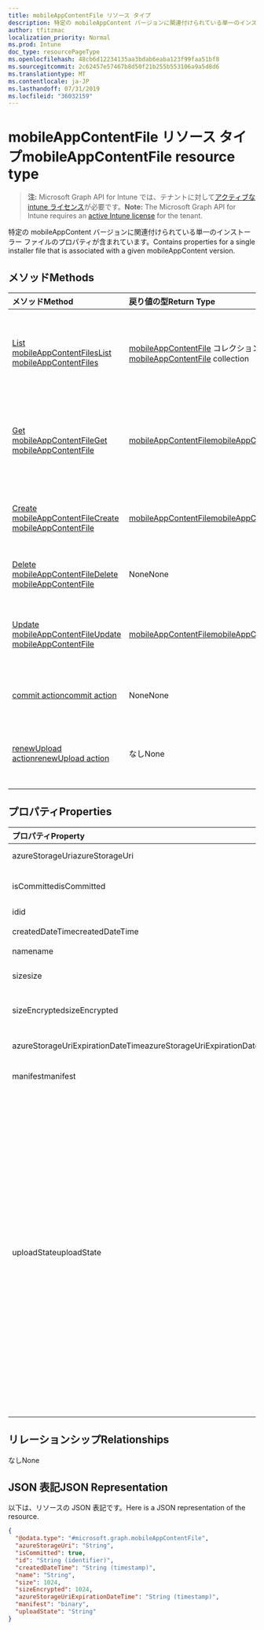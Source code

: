 ```yaml
---
title: mobileAppContentFile リソース タイプ
description: 特定の mobileAppContent バージョンに関連付けられている単一のインストーラー ファイルのプロパティが含まれています。
author: tfitzmac
localization_priority: Normal
ms.prod: Intune
doc_type: resourcePageType
ms.openlocfilehash: 48cb6d12234135aa3bdab6eaba123f99faa51bf8
ms.sourcegitcommit: 2c62457e57467b8d50f21b255b553106a9a5d8d6
ms.translationtype: MT
ms.contentlocale: ja-JP
ms.lasthandoff: 07/31/2019
ms.locfileid: "36032159"
---
```

# <a name="mobileappcontentfile-resource-type"></a><span data-ttu-id="ca6ef-103">mobileAppContentFile リソース タイプ</span><span class="sxs-lookup"><span data-stu-id="ca6ef-103">mobileAppContentFile resource type</span></span>

> <span data-ttu-id="ca6ef-104">**注:** Microsoft Graph API for Intune では、テナントに対して[アクティブな intune ライセンス](https://go.microsoft.com/fwlink/?linkid=839381)が必要です。</span><span class="sxs-lookup"><span data-stu-id="ca6ef-104">**Note:** The Microsoft Graph API for Intune requires an [active Intune license](https://go.microsoft.com/fwlink/?linkid=839381) for the tenant.</span></span>

<span data-ttu-id="ca6ef-105">特定の mobileAppContent バージョンに関連付けられている単一のインストーラー ファイルのプロパティが含まれています。</span><span class="sxs-lookup"><span data-stu-id="ca6ef-105">Contains properties for a single installer file that is associated with a given mobileAppContent version.</span></span>

## <a name="methods"></a><span data-ttu-id="ca6ef-106">メソッド</span><span class="sxs-lookup"><span data-stu-id="ca6ef-106">Methods</span></span>
|<span data-ttu-id="ca6ef-107">メソッド</span><span class="sxs-lookup"><span data-stu-id="ca6ef-107">Method</span></span>|<span data-ttu-id="ca6ef-108">戻り値の型</span><span class="sxs-lookup"><span data-stu-id="ca6ef-108">Return Type</span></span>|<span data-ttu-id="ca6ef-109">説明</span><span class="sxs-lookup"><span data-stu-id="ca6ef-109">Description</span></span>|
|:---|:---|:---|
|[<span data-ttu-id="ca6ef-110">List mobileAppContentFiles</span><span class="sxs-lookup"><span data-stu-id="ca6ef-110">List mobileAppContentFiles</span></span>](../api/intune-apps-mobileappcontentfile-list.md)|<span data-ttu-id="ca6ef-111">[mobileAppContentFile](../resources/intune-apps-mobileappcontentfile.md) コレクション</span><span class="sxs-lookup"><span data-stu-id="ca6ef-111">[mobileAppContentFile](../resources/intune-apps-mobileappcontentfile.md) collection</span></span>|<span data-ttu-id="ca6ef-112">[mobileAppContentFile](../resources/intune-apps-mobileappcontentfile.md) オブジェクトのプロパティとリレーションシップをリストします。</span><span class="sxs-lookup"><span data-stu-id="ca6ef-112">List properties and relationships of the [mobileAppContentFile](../resources/intune-apps-mobileappcontentfile.md) objects.</span></span>|
|[<span data-ttu-id="ca6ef-113">Get mobileAppContentFile</span><span class="sxs-lookup"><span data-stu-id="ca6ef-113">Get mobileAppContentFile</span></span>](../api/intune-apps-mobileappcontentfile-get.md)|[<span data-ttu-id="ca6ef-114">mobileAppContentFile</span><span class="sxs-lookup"><span data-stu-id="ca6ef-114">mobileAppContentFile</span></span>](../resources/intune-apps-mobileappcontentfile.md)|<span data-ttu-id="ca6ef-115">[mobileAppContentFile](../resources/intune-apps-mobileappcontentfile.md) オブジェクトのプロパティとリレーションシップを読み取ります。</span><span class="sxs-lookup"><span data-stu-id="ca6ef-115">Read properties and relationships of the [mobileAppContentFile](../resources/intune-apps-mobileappcontentfile.md) object.</span></span>|
|[<span data-ttu-id="ca6ef-116">Create mobileAppContentFile</span><span class="sxs-lookup"><span data-stu-id="ca6ef-116">Create mobileAppContentFile</span></span>](../api/intune-apps-mobileappcontentfile-create.md)|[<span data-ttu-id="ca6ef-117">mobileAppContentFile</span><span class="sxs-lookup"><span data-stu-id="ca6ef-117">mobileAppContentFile</span></span>](../resources/intune-apps-mobileappcontentfile.md)|<span data-ttu-id="ca6ef-118">新しい [mobileAppContentFile](../resources/intune-apps-mobileappcontentfile.md) オブジェクトを作成します。</span><span class="sxs-lookup"><span data-stu-id="ca6ef-118">Create a new [mobileAppContentFile](../resources/intune-apps-mobileappcontentfile.md) object.</span></span>|
|[<span data-ttu-id="ca6ef-119">Delete mobileAppContentFile</span><span class="sxs-lookup"><span data-stu-id="ca6ef-119">Delete mobileAppContentFile</span></span>](../api/intune-apps-mobileappcontentfile-delete.md)|<span data-ttu-id="ca6ef-120">None</span><span class="sxs-lookup"><span data-stu-id="ca6ef-120">None</span></span>|<span data-ttu-id="ca6ef-121">[mobileAppContentFile](../resources/intune-apps-mobileappcontentfile.md) を削除します。</span><span class="sxs-lookup"><span data-stu-id="ca6ef-121">Deletes a [mobileAppContentFile](../resources/intune-apps-mobileappcontentfile.md).</span></span>|
|[<span data-ttu-id="ca6ef-122">Update mobileAppContentFile</span><span class="sxs-lookup"><span data-stu-id="ca6ef-122">Update mobileAppContentFile</span></span>](../api/intune-apps-mobileappcontentfile-update.md)|[<span data-ttu-id="ca6ef-123">mobileAppContentFile</span><span class="sxs-lookup"><span data-stu-id="ca6ef-123">mobileAppContentFile</span></span>](../resources/intune-apps-mobileappcontentfile.md)|<span data-ttu-id="ca6ef-124">[mobileAppContentFile](../resources/intune-apps-mobileappcontentfile.md) オブジェクトのプロパティを更新します。</span><span class="sxs-lookup"><span data-stu-id="ca6ef-124">Update the properties of a [mobileAppContentFile](../resources/intune-apps-mobileappcontentfile.md) object.</span></span>|
|[<span data-ttu-id="ca6ef-125">commit action</span><span class="sxs-lookup"><span data-stu-id="ca6ef-125">commit action</span></span>](../api/intune-apps-mobileappcontentfile-commit.md)|<span data-ttu-id="ca6ef-126">None</span><span class="sxs-lookup"><span data-stu-id="ca6ef-126">None</span></span>|<span data-ttu-id="ca6ef-127">特定のアプリのファイルをコミットします。</span><span class="sxs-lookup"><span data-stu-id="ca6ef-127">Commits a file of a given app.</span></span>|
|[<span data-ttu-id="ca6ef-128">renewUpload action</span><span class="sxs-lookup"><span data-stu-id="ca6ef-128">renewUpload action</span></span>](../api/intune-apps-mobileappcontentfile-renewupload.md)|<span data-ttu-id="ca6ef-129">なし</span><span class="sxs-lookup"><span data-stu-id="ca6ef-129">None</span></span>|<span data-ttu-id="ca6ef-130">アプリケーション ファイルのアップロード用の SAS URI を更新します。</span><span class="sxs-lookup"><span data-stu-id="ca6ef-130">Renews the SAS URI for an application file upload.</span></span>|

## <a name="properties"></a><span data-ttu-id="ca6ef-131">プロパティ</span><span class="sxs-lookup"><span data-stu-id="ca6ef-131">Properties</span></span>
|<span data-ttu-id="ca6ef-132">プロパティ</span><span class="sxs-lookup"><span data-stu-id="ca6ef-132">Property</span></span>|<span data-ttu-id="ca6ef-133">型</span><span class="sxs-lookup"><span data-stu-id="ca6ef-133">Type</span></span>|<span data-ttu-id="ca6ef-134">説明</span><span class="sxs-lookup"><span data-stu-id="ca6ef-134">Description</span></span>|
|:---|:---|:---|
|<span data-ttu-id="ca6ef-135">azureStorageUri</span><span class="sxs-lookup"><span data-stu-id="ca6ef-135">azureStorageUri</span></span>|<span data-ttu-id="ca6ef-136">String</span><span class="sxs-lookup"><span data-stu-id="ca6ef-136">String</span></span>|<span data-ttu-id="ca6ef-137">Azure ストレージ URI。</span><span class="sxs-lookup"><span data-stu-id="ca6ef-137">The Azure Storage URI.</span></span>|
|<span data-ttu-id="ca6ef-138">isCommitted</span><span class="sxs-lookup"><span data-stu-id="ca6ef-138">isCommitted</span></span>|<span data-ttu-id="ca6ef-139">Boolean</span><span class="sxs-lookup"><span data-stu-id="ca6ef-139">Boolean</span></span>|<span data-ttu-id="ca6ef-140">ファイルがコミットされたかどうかを示す値。</span><span class="sxs-lookup"><span data-stu-id="ca6ef-140">A value indicating whether the file is committed.</span></span>|
|<span data-ttu-id="ca6ef-141">id</span><span class="sxs-lookup"><span data-stu-id="ca6ef-141">id</span></span>|<span data-ttu-id="ca6ef-142">文字列</span><span class="sxs-lookup"><span data-stu-id="ca6ef-142">String</span></span>|<span data-ttu-id="ca6ef-143">ファイル ID。</span><span class="sxs-lookup"><span data-stu-id="ca6ef-143">The File Id.</span></span>|
|<span data-ttu-id="ca6ef-144">createdDateTime</span><span class="sxs-lookup"><span data-stu-id="ca6ef-144">createdDateTime</span></span>|<span data-ttu-id="ca6ef-145">DateTimeOffset</span><span class="sxs-lookup"><span data-stu-id="ca6ef-145">DateTimeOffset</span></span>|<span data-ttu-id="ca6ef-146">ファイルが作成された時刻。</span><span class="sxs-lookup"><span data-stu-id="ca6ef-146">The time the file was created.</span></span>|
|<span data-ttu-id="ca6ef-147">name</span><span class="sxs-lookup"><span data-stu-id="ca6ef-147">name</span></span>|<span data-ttu-id="ca6ef-148">String</span><span class="sxs-lookup"><span data-stu-id="ca6ef-148">String</span></span>|<span data-ttu-id="ca6ef-149">ファイル名。</span><span class="sxs-lookup"><span data-stu-id="ca6ef-149">the file name.</span></span>|
|<span data-ttu-id="ca6ef-150">size</span><span class="sxs-lookup"><span data-stu-id="ca6ef-150">size</span></span>|<span data-ttu-id="ca6ef-151">Int64</span><span class="sxs-lookup"><span data-stu-id="ca6ef-151">Int64</span></span>|<span data-ttu-id="ca6ef-152">暗号化する前のファイルのサイズ。</span><span class="sxs-lookup"><span data-stu-id="ca6ef-152">The size of the file prior to encryption.</span></span>|
|<span data-ttu-id="ca6ef-153">sizeEncrypted</span><span class="sxs-lookup"><span data-stu-id="ca6ef-153">sizeEncrypted</span></span>|<span data-ttu-id="ca6ef-154">Int64</span><span class="sxs-lookup"><span data-stu-id="ca6ef-154">Int64</span></span>|<span data-ttu-id="ca6ef-155">暗号化した後のファイルのサイズ。</span><span class="sxs-lookup"><span data-stu-id="ca6ef-155">The size of the file after encryption.</span></span>|
|<span data-ttu-id="ca6ef-156">azureStorageUriExpirationDateTime</span><span class="sxs-lookup"><span data-stu-id="ca6ef-156">azureStorageUriExpirationDateTime</span></span>|<span data-ttu-id="ca6ef-157">DateTimeOffset</span><span class="sxs-lookup"><span data-stu-id="ca6ef-157">DateTimeOffset</span></span>|<span data-ttu-id="ca6ef-158">Azure ストレージ URI の有効期限が切れる時刻。</span><span class="sxs-lookup"><span data-stu-id="ca6ef-158">The time the Azure storage Uri expires.</span></span>|
|<span data-ttu-id="ca6ef-159">manifest</span><span class="sxs-lookup"><span data-stu-id="ca6ef-159">manifest</span></span>|<span data-ttu-id="ca6ef-160">Binary</span><span class="sxs-lookup"><span data-stu-id="ca6ef-160">Binary</span></span>|<span data-ttu-id="ca6ef-161">マニフェスト情報。</span><span class="sxs-lookup"><span data-stu-id="ca6ef-161">The manifest information.</span></span>|
|<span data-ttu-id="ca6ef-162">uploadState</span><span class="sxs-lookup"><span data-stu-id="ca6ef-162">uploadState</span></span>|[<span data-ttu-id="ca6ef-163">mobileAppContentFileUploadState</span><span class="sxs-lookup"><span data-stu-id="ca6ef-163">mobileAppContentFileUploadState</span></span>](../resources/intune-apps-mobileappcontentfileuploadstate.md)|<span data-ttu-id="ca6ef-164">現在のアップロード要求の状態。</span><span class="sxs-lookup"><span data-stu-id="ca6ef-164">The state of the current upload request.</span></span> <span data-ttu-id="ca6ef-165">可能な値は、`success`、`transientError`、`error`、`unknown`、`azureStorageUriRequestSuccess`、`azureStorageUriRequestPending`、`azureStorageUriRequestFailed`、`azureStorageUriRequestTimedOut`、`azureStorageUriRenewalSuccess`、`azureStorageUriRenewalPending`、`azureStorageUriRenewalFailed`、`azureStorageUriRenewalTimedOut`、`commitFileSuccess`、`commitFilePending`、`commitFileFailed`、`commitFileTimedOut` です。</span><span class="sxs-lookup"><span data-stu-id="ca6ef-165">Possible values are: `success`, `transientError`, `error`, `unknown`, `azureStorageUriRequestSuccess`, `azureStorageUriRequestPending`, `azureStorageUriRequestFailed`, `azureStorageUriRequestTimedOut`, `azureStorageUriRenewalSuccess`, `azureStorageUriRenewalPending`, `azureStorageUriRenewalFailed`, `azureStorageUriRenewalTimedOut`, `commitFileSuccess`, `commitFilePending`, `commitFileFailed`, `commitFileTimedOut`.</span></span>|

## <a name="relationships"></a><span data-ttu-id="ca6ef-166">リレーションシップ</span><span class="sxs-lookup"><span data-stu-id="ca6ef-166">Relationships</span></span>
<span data-ttu-id="ca6ef-167">なし</span><span class="sxs-lookup"><span data-stu-id="ca6ef-167">None</span></span>

## <a name="json-representation"></a><span data-ttu-id="ca6ef-168">JSON 表記</span><span class="sxs-lookup"><span data-stu-id="ca6ef-168">JSON Representation</span></span>
<span data-ttu-id="ca6ef-169">以下は、リソースの JSON 表記です。</span><span class="sxs-lookup"><span data-stu-id="ca6ef-169">Here is a JSON representation of the resource.</span></span>
<!-- {
  "blockType": "resource",
  "keyProperty": "id",
  "@odata.type": "microsoft.graph.mobileAppContentFile"
}
-->
``` json
{
  "@odata.type": "#microsoft.graph.mobileAppContentFile",
  "azureStorageUri": "String",
  "isCommitted": true,
  "id": "String (identifier)",
  "createdDateTime": "String (timestamp)",
  "name": "String",
  "size": 1024,
  "sizeEncrypted": 1024,
  "azureStorageUriExpirationDateTime": "String (timestamp)",
  "manifest": "binary",
  "uploadState": "String"
}
```



